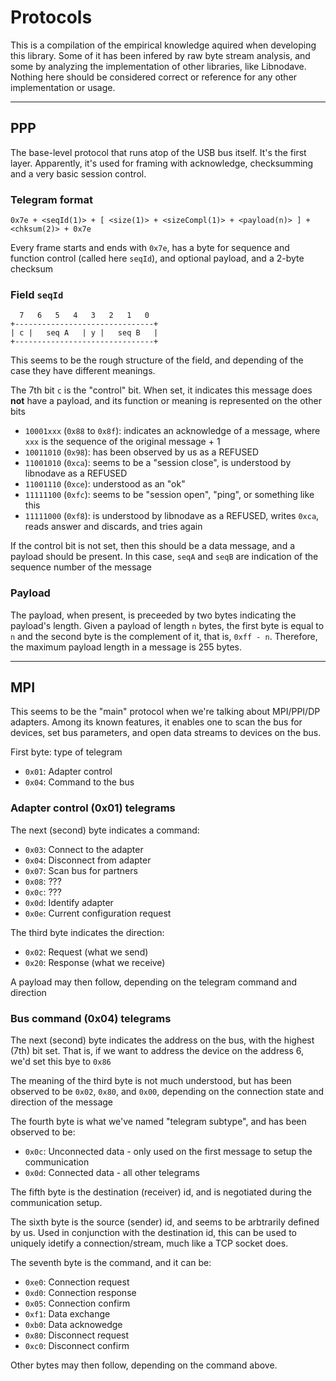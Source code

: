 # Protocols

This is a compilation of the empirical knowledge aquired when developing this library. Some of it has been infered by raw byte stream analysis, and some by analyzing the implementation of other libraries, like Libnodave.
Nothing here should be considered correct or reference for any other implementation or usage.

----------

## PPP

The base-level protocol that runs atop of the USB bus itself. It's the first layer. Apparently, it's used for framing with acknowledge, checksumming and a very basic session control.

### Telegram format

    0x7e + <seqId(1)> + [ <size(1)> + <sizeCompl(1)> + <payload(n)> ] + <chksum(2)> + 0x7e

Every frame starts and ends with `0x7e`, has a byte for sequence and function control (called here `seqId`), and optional payload, and a 2-byte checksum

### Field `seqId`

      7   6   5   4   3   2   1   0
    +-------------------------------+
    | c |   seq A   | y |   seq B   |
    +-------------------------------+

This seems to be the rough structure of the field, and depending of the case they have different meanings.

The 7th bit `c` is the "control" bit. When set, it indicates this message does **not** have a payload, and its function or meaning is represented on the other bits

 - `10001xxx` (`0x88` to `0x8f`): indicates an acknowledge of a message, where `xxx` is the sequence of the original message + 1
 - `10011010` (`0x98`): has been observed by us as a REFUSED
 - `11001010` (`0xca`): seems to be a "session close", is understood by libnodave as a REFUSED
 - `11001110` (`0xce`): understood as an "ok"
 - `11111100` (`0xfc`): seems to be "session open", "ping", or something like this
 - `11111000` (`0xf8`): is understood by libnodave as a REFUSED, writes `0xca`, reads answer and discards, and tries again

If the control bit is not set, then this should be a data message, and a payload should be present. In this case, `seqA` and `seqB` are indication of the sequence number of the message

### Payload

The payload, when present, is preceeded by two bytes indicating the payload's length. Given a payload of length `n` bytes, the first byte is equal to `n` and the second byte is the complement of it, that is, `0xff - n`. Therefore, the maximum payload length in a message is 255 bytes.


----------

## MPI

This seems to be the "main" protocol when we're talking about MPI/PPI/DP adapters. Among its known features, it enables one to scan the bus for devices, set bus parameters, and open data streams to devices on the bus. 

First byte: type of telegram
 - `0x01`: Adapter control
 - `0x04`: Command to the bus


### Adapter control (0x01) telegrams

The next (second) byte indicates a command:
 - `0x03`: Connect to the adapter
 - `0x04`: Disconnect from adapter
 - `0x07`: Scan bus for partners
 - `0x08`: ???
 - `0x0c`: ???
 - `0x0d`: Identify adapter
 - `0x0e`: Current configuration request

The third byte indicates the direction:
 - `0x02`: Request (what we send)
 - `0x20`: Response (what we receive)

A payload may then follow, depending on the telegram command and direction


### Bus command (0x04) telegrams

The next (second) byte indicates the address on the bus, with the highest (7th) bit set. That is, if we want to address the device on the address 6, we'd set this bye to `0x86`

The meaning of the third byte is not much understood, but has been observed to be `0x02`, `0x80`, and `0x00`, depending on the connection state and direction of the message

The fourth byte is what we've named "telegram subtype", and has been observed to be:
 - `0x0c`: Unconnected data - only used on the first message to setup the communication
 - `0x0d`: Connected data -  all other telegrams

The fifth byte is the destination (receiver) id, and is negotiated during the communication setup.

The sixth byte is the source (sender) id, and seems to be arbtrarily defined by us. Used in conjunction with the destination id, this can be used to uniquely idetify a connection/stream, much like a TCP socket does.

The seventh byte is the command, and it can be:
 - `0xe0`: Connection request
 - `0xd0`: Connection response
 - `0x05`: Connection confirm
 - `0xf1`: Data exchange
 - `0xb0`: Data acknowedge
 - `0x80`: Disconnect request
 - `0xc0`: Disconnect confirm

Other bytes may then follow, depending on the command above.